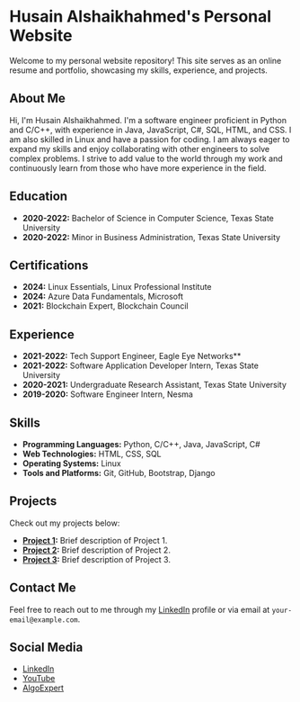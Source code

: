 # Husain Alshaikhahmed's Personal Website

Welcome to my personal website repository! This site serves as an online resume and portfolio, showcasing my skills, experience, and projects.

## About Me

Hi, I'm Husain Alshaikhahmed. I'm a software engineer proficient in Python and C/C++, with experience in Java, JavaScript, C#, SQL, HTML, and CSS. 
I am also skilled in Linux and have a passion for coding. I am always eager to expand my skills and enjoy collaborating with other engineers to solve complex problems. 
I strive to add value to the world through my work and continuously learn from those who have more experience in the field.

## Education

- **2020-2022:** Bachelor of Science in Computer Science, Texas State University
- **2020-2022:** Minor in Business Administration, Texas State University

## Certifications

- **2024:** Linux Essentials, Linux Professional Institute
- **2024:** Azure Data Fundamentals, Microsoft
- **2021:** Blockchain Expert, Blockchain Council

## Experience

- **2021-2022:** Tech Support Engineer, Eagle Eye Networks**
- **2021-2022:** Software Application Developer Intern, Texas State University
- **2020-2021:** Undergraduate Research Assistant, Texas State University
- **2019-2020:** Software Engineer Intern, Nesma

## Skills

- **Programming Languages:** Python, C/C++, Java, JavaScript, C#
- **Web Technologies:** HTML, CSS, SQL
- **Operating Systems:** Linux
- **Tools and Platforms:** Git, GitHub, Bootstrap, Django

## Projects

Check out my projects below:

- **[Project 1](#):** Brief description of Project 1.
- **[Project 2](#):** Brief description of Project 2.
- **[Project 3](#):** Brief description of Project 3.

## Contact Me

Feel free to reach out to me through my [LinkedIn](https://www.linkedin.com/in/husain-alshaikhahmed-a6892617b) profile or via email at `your-email@example.com`.

## Social Media

- [LinkedIn](https://www.linkedin.com/in/husain-alshaikhahmed-a6892617b)
- [YouTube](https://www.youtube.com/channel/UCXXXXXXX)
- [AlgoExpert](https://www.algoexpert.io)
